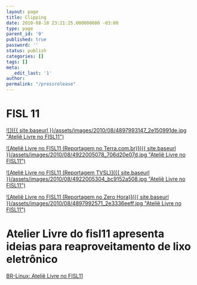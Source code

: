 ```yaml
---
layout: page
title: Clipping
date: 2010-08-18 23:21:25.000000000 -03:00
type: page
parent_id: '0'
published: true
password: ''
status: publish
categories: []
tags: []
meta:
  _edit_last: '1'
author:
permalink: "/pressrelease"
---
```


# FISL 11

[![]({{ site.baseurl }}/assets/images/2010/08/4897993147_2e150991de.jpg "Ateliê Livre no FISL11")](http://softwarelivre.org/fisl11/atelier-livre)


[![Ateliê Livre no FISL11 (Reportagem no Terra.com.br)]({{ site.baseurl }}/assets/images/2010/08/4922005078_706d20e07d.jpg "Ateliê Livre no FISL11")](http://tecnologia.terra.com.br/noticias/0,,OI4578857-EI16771,00-Atelie+Livre+traz+arte+para+o+fisl.html)


[![Ateliê Livre no FISL11 (Reportagem TVSL)]({{ site.baseurl }}/assets/images/2010/08/4922005304_bc9152a508.jpg "Ateliê Livre no FISL11")](http://tv.softwarelivre.org/video/ateli%C3%AA-livre-projeto-musa-da-udesc)


[![Ateliê Livre no FISL11 (Reportagem no Zero Hora)]({{ site.baseurl }}/assets/images/2010/08/4897992571_2e3336eeff.jpg "Ateliê Livre no FISL11")](http://zerohora.clicrbs.com.br/zerohora/jsp/default.jsp?uf=1&local=1&newsID=a2982204.xml&channel=&tipo=1&section=Economia)

# Atelier Livre do fisl11 apresenta ideias para reaproveitamento de lixo eletrônico

[BR-Linux: Ateliê Livre no FISL11](http://br-linux.org/2010/atelie-livre-no-fisl11/)



